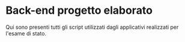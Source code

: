 # Back-end progetto elaborato

Qui sono presenti tutti gli script utilizzati dagli applicativi realizzati per l'esame di stato.
